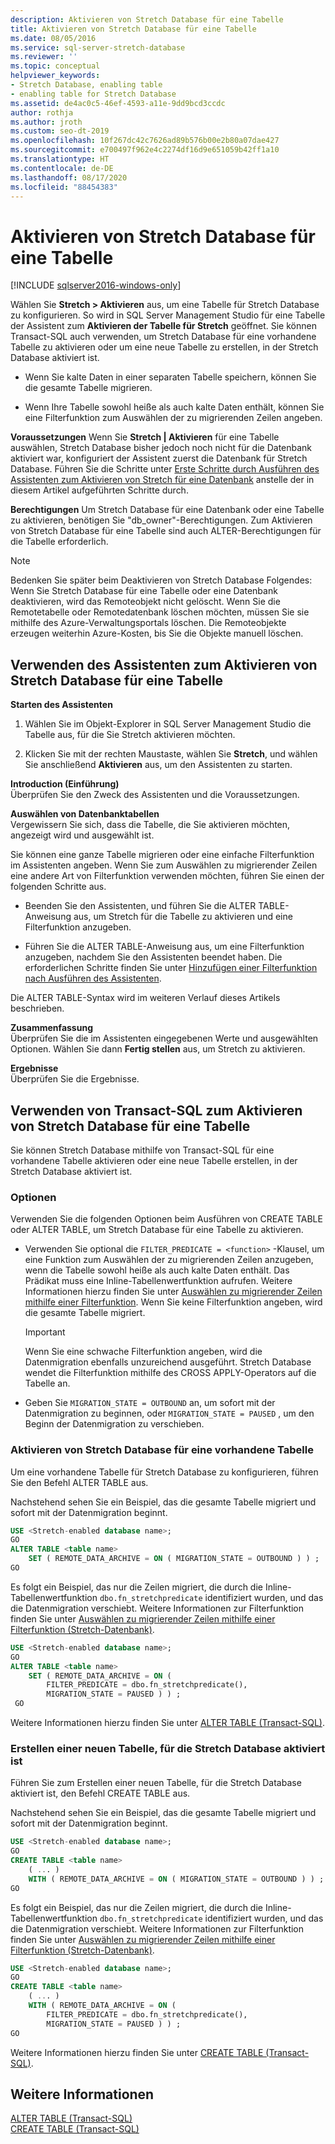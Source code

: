 ```yaml
---
description: Aktivieren von Stretch Database für eine Tabelle
title: Aktivieren von Stretch Database für eine Tabelle
ms.date: 08/05/2016
ms.service: sql-server-stretch-database
ms.reviewer: ''
ms.topic: conceptual
helpviewer_keywords:
- Stretch Database, enabling table
- enabling table for Stretch Database
ms.assetid: de4ac0c5-46ef-4593-a11e-9dd9bcd3ccdc
author: rothja
ms.author: jroth
ms.custom: seo-dt-2019
ms.openlocfilehash: 10f267dc42c7626ad89b576b00e2b80a07dae427
ms.sourcegitcommit: e700497f962e4c2274df16d9e651059b42ff1a10
ms.translationtype: HT
ms.contentlocale: de-DE
ms.lasthandoff: 08/17/2020
ms.locfileid: "88454383"
---
```

# <a name="enable-stretch-database-for-a-table"></a>Aktivieren von Stretch Database für eine Tabelle
[!INCLUDE [sqlserver2016-windows-only](../../includes/applies-to-version/sqlserver2016-windows-only.md)]


  Wählen Sie **Stretch &gt; Aktivieren** aus, um eine Tabelle für Stretch Database zu konfigurieren. So wird in SQL Server Management Studio für eine Tabelle der Assistent zum **Aktivieren der Tabelle für Stretch** geöffnet. Sie können Transact-SQL auch verwenden, um Stretch Database für eine vorhandene Tabelle zu aktivieren oder um eine neue Tabelle zu erstellen, in der Stretch Database aktiviert ist.  
  
-   Wenn Sie kalte Daten in einer separaten Tabelle speichern, können Sie die gesamte Tabelle migrieren.  
  
-   Wenn Ihre Tabelle sowohl heiße als auch kalte Daten enthält, können Sie eine Filterfunktion zum Auswählen der zu migrierenden Zeilen angeben.    
 
 **Voraussetzungen** Wenn Sie **Stretch | Aktivieren** für eine Tabelle auswählen, Stretch Database bisher jedoch noch nicht für die Datenbank aktiviert war, konfiguriert der Assistent zuerst die Datenbank für Stretch Database. Führen Sie die Schritte unter [Erste Schritte durch Ausführen des Assistenten zum Aktivieren von Stretch für eine Datenbank](../../sql-server/stretch-database/get-started-by-running-the-enable-database-for-stretch-wizard.md) anstelle der in diesem Artikel aufgeführten Schritte durch.  
  
 **Berechtigungen** Um Stretch Database für eine Datenbank oder eine Tabelle zu aktivieren, benötigen Sie "db_owner"-Berechtigungen. Zum Aktivieren von Stretch Database für eine Tabelle sind auch ALTER-Berechtigungen für die Tabelle erforderlich.  

 > [!NOTE]
 > Bedenken Sie später beim Deaktivieren von Stretch Database Folgendes: Wenn Sie Stretch Database für eine Tabelle oder eine Datenbank deaktivieren, wird das Remoteobjekt nicht gelöscht. Wenn Sie die Remotetabelle oder Remotedatenbank löschen möchten, müssen Sie sie mithilfe des Azure-Verwaltungsportals löschen. Die Remoteobjekte erzeugen weiterhin Azure-Kosten, bis Sie die Objekte manuell löschen.
 
##  <a name="use-the-wizard-to-enable-stretch-database-on-a-table"></a><a name="EnableWizardTable"></a> Verwenden des Assistenten zum Aktivieren von Stretch Database für eine Tabelle  
 **Starten des Assistenten**  
 1.  Wählen Sie im Objekt-Explorer in SQL Server Management Studio die Tabelle aus, für die Sie Stretch aktivieren möchten.  
  
2.  Klicken Sie mit der rechten Maustaste, wählen Sie **Stretch**, und wählen Sie anschließend **Aktivieren** aus, um den Assistenten zu starten.  
  
 **Introduction (Einführung)**  
 Überprüfen Sie den Zweck des Assistenten und die Voraussetzungen.  
  
 **Auswählen von Datenbanktabellen**  
 Vergewissern Sie sich, dass die Tabelle, die Sie aktivieren möchten, angezeigt wird und ausgewählt ist.  
  
 Sie können eine ganze Tabelle migrieren oder eine einfache Filterfunktion im Assistenten angeben. Wenn Sie zum Auswählen zu migrierender Zeilen eine andere Art von Filterfunktion verwenden möchten, führen Sie einen der folgenden Schritte aus.  
  
-   Beenden Sie den Assistenten, und führen Sie die ALTER TABLE-Anweisung aus, um Stretch für die Tabelle zu aktivieren und eine Filterfunktion anzugeben.  
  
-   Führen Sie die ALTER TABLE-Anweisung aus, um eine Filterfunktion anzugeben, nachdem Sie den Assistenten beendet haben. Die erforderlichen Schritte finden Sie unter [Hinzufügen einer Filterfunktion nach Ausführen des Assistenten](../../sql-server/stretch-database/select-rows-to-migrate-by-using-a-filter-function-stretch-database.md#addafterwiz).  
  
 Die ALTER TABLE-Syntax wird im weiteren Verlauf dieses Artikels beschrieben.  
  
 **Zusammenfassung**  
 Überprüfen Sie die im Assistenten eingegebenen Werte und ausgewählten Optionen. Wählen Sie dann **Fertig stellen** aus, um Stretch zu aktivieren.  
  
 **Ergebnisse**  
 Überprüfen Sie die Ergebnisse.  
  
##  <a name="use-transact-sql-to-enable-stretch-database-on-a-table"></a><a name="EnableTSQLTable"></a> Verwenden von Transact-SQL zum Aktivieren von Stretch Database für eine Tabelle  
 Sie können Stretch Database mithilfe von Transact-SQL für eine vorhandene Tabelle aktivieren oder eine neue Tabelle erstellen, in der Stretch Database aktiviert ist.  
  
### <a name="options"></a>Optionen  
 Verwenden Sie die folgenden Optionen beim Ausführen von CREATE TABLE oder ALTER TABLE, um Stretch Database für eine Tabelle zu aktivieren.  
  
-   Verwenden Sie optional die `FILTER_PREDICATE = <function>` -Klausel, um eine Funktion zum Auswählen der zu migrierenden Zeilen anzugeben, wenn die Tabelle sowohl heiße als auch kalte Daten enthält. Das Prädikat muss eine Inline-Tabellenwertfunktion aufrufen. Weitere Informationen hierzu finden Sie unter [Auswählen zu migrierender Zeilen mithilfe einer Filterfunktion](../../sql-server/stretch-database/select-rows-to-migrate-by-using-a-filter-function-stretch-database.md). Wenn Sie keine Filterfunktion angeben, wird die gesamte Tabelle migriert.  
  
    > [!IMPORTANT]  
    > Wenn Sie eine schwache Filterfunktion angeben, wird die Datenmigration ebenfalls unzureichend ausgeführt. Stretch Database wendet die Filterfunktion mithilfe des CROSS APPLY-Operators auf die Tabelle an.  
  
-   Geben Sie `MIGRATION_STATE = OUTBOUND` an, um sofort mit der Datenmigration zu beginnen, oder  `MIGRATION_STATE = PAUSED` , um den Beginn der Datenmigration zu verschieben.  
  
### <a name="enable-stretch-database-for-an-existing-table"></a>Aktivieren von Stretch Database für eine vorhandene Tabelle  
 Um eine vorhandene Tabelle für Stretch Database zu konfigurieren, führen Sie den Befehl ALTER TABLE aus.  
  
 Nachstehend sehen Sie ein Beispiel, das die gesamte Tabelle migriert und sofort mit der Datenmigration beginnt.  
  
```sql  
USE <Stretch-enabled database name>;
GO
ALTER TABLE <table name>  
    SET ( REMOTE_DATA_ARCHIVE = ON ( MIGRATION_STATE = OUTBOUND ) ) ;  
GO
```  
  
 Es folgt ein Beispiel, das nur die Zeilen migriert, die durch die Inline-Tabellenwertfunktion `dbo.fn_stretchpredicate` identifiziert wurden, und das die Datenmigration verschiebt. Weitere Informationen zur Filterfunktion finden Sie unter [Auswählen zu migrierender Zeilen mithilfe einer Filterfunktion (Stretch-Datenbank)](../../sql-server/stretch-database/select-rows-to-migrate-by-using-a-filter-function-stretch-database.md).  
  
```sql  
USE <Stretch-enabled database name>;
GO
ALTER TABLE <table name>  
    SET ( REMOTE_DATA_ARCHIVE = ON (  
        FILTER_PREDICATE = dbo.fn_stretchpredicate(),  
        MIGRATION_STATE = PAUSED ) ) ;  
 GO
```  
  
 Weitere Informationen hierzu finden Sie unter [ALTER TABLE &#40;Transact-SQL&#41;](../../t-sql/statements/alter-table-transact-sql.md).  
  
### <a name="create-a-new-table-with-stretch-database-enabled"></a>Erstellen einer neuen Tabelle, für die Stretch Database aktiviert ist  
 Führen Sie zum Erstellen einer neuen Tabelle, für die Stretch Database aktiviert ist, den Befehl CREATE TABLE aus.  
  
 Nachstehend sehen Sie ein Beispiel, das die gesamte Tabelle migriert und sofort mit der Datenmigration beginnt.  
  
```sql  
USE <Stretch-enabled database name>;
GO
CREATE TABLE <table name>
    ( ... )  
    WITH ( REMOTE_DATA_ARCHIVE = ON ( MIGRATION_STATE = OUTBOUND ) ) ;  
GO
```  
  
 Es folgt ein Beispiel, das nur die Zeilen migriert, die durch die Inline-Tabellenwertfunktion `dbo.fn_stretchpredicate` identifiziert wurden, und das die Datenmigration verschiebt. Weitere Informationen zur Filterfunktion finden Sie unter [Auswählen zu migrierender Zeilen mithilfe einer Filterfunktion (Stretch-Datenbank)](../../sql-server/stretch-database/select-rows-to-migrate-by-using-a-filter-function-stretch-database.md).  
  
```sql  
USE <Stretch-enabled database name>;
GO
CREATE TABLE <table name> 
    ( ... )  
    WITH ( REMOTE_DATA_ARCHIVE = ON (  
        FILTER_PREDICATE = dbo.fn_stretchpredicate(),  
        MIGRATION_STATE = PAUSED ) ) ;  
GO  
```  
  
 Weitere Informationen hierzu finden Sie unter [CREATE TABLE &#40;Transact-SQL&#41;](../../t-sql/statements/create-table-transact-sql.md).  
  
## <a name="see-also"></a>Weitere Informationen  
 [ALTER TABLE &#40;Transact-SQL&#41;](../../t-sql/statements/alter-table-transact-sql.md)   
 [CREATE TABLE &#40;Transact-SQL&#41;](../../t-sql/statements/create-table-transact-sql.md)  
  
  
